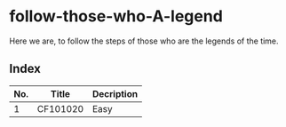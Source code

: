 # follow-those-who-A-legend
Here we are, to follow the steps of those who are the legends of the time.

## Index

| No. | Title | Decription |
| --- | --- | --- |
| 1 | CF101020 | Easy |

